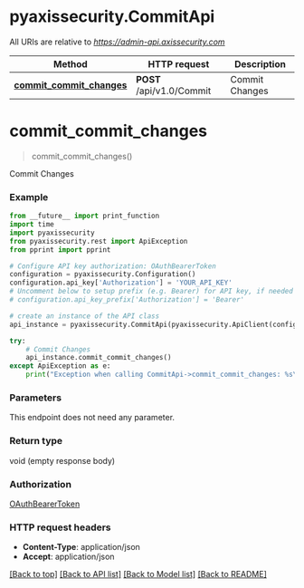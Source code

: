 # pyaxissecurity.CommitApi

All URIs are relative to *https://admin-api.axissecurity.com*

Method | HTTP request | Description
------------- | ------------- | -------------
[**commit_commit_changes**](CommitApi.md#commit_commit_changes) | **POST** /api/v1.0/Commit | Commit Changes


# **commit_commit_changes**
> commit_commit_changes()

Commit Changes

### Example
```python
from __future__ import print_function
import time
import pyaxissecurity
from pyaxissecurity.rest import ApiException
from pprint import pprint

# Configure API key authorization: OAuthBearerToken
configuration = pyaxissecurity.Configuration()
configuration.api_key['Authorization'] = 'YOUR_API_KEY'
# Uncomment below to setup prefix (e.g. Bearer) for API key, if needed
# configuration.api_key_prefix['Authorization'] = 'Bearer'

# create an instance of the API class
api_instance = pyaxissecurity.CommitApi(pyaxissecurity.ApiClient(configuration))

try:
    # Commit Changes
    api_instance.commit_commit_changes()
except ApiException as e:
    print("Exception when calling CommitApi->commit_commit_changes: %s\n" % e)
```

### Parameters
This endpoint does not need any parameter.

### Return type

void (empty response body)

### Authorization

[OAuthBearerToken](../README.md#OAuthBearerToken)

### HTTP request headers

 - **Content-Type**: application/json
 - **Accept**: application/json

[[Back to top]](#) [[Back to API list]](../README.md#documentation-for-api-endpoints) [[Back to Model list]](../README.md#documentation-for-models) [[Back to README]](../README.md)

